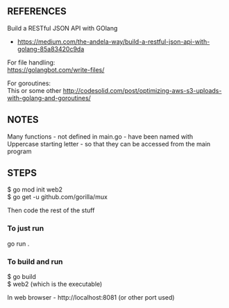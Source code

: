 ## REFERENCES
Build a RESTful JSON API with GOlang  
- https://medium.com/the-andela-way/build-a-restful-json-api-with-golang-85a83420c9da  

For file handling:  
https://golangbot.com/write-files/  

For goroutines:  
This or some other http://codesolid.com/post/optimizing-aws-s3-uploads-with-golang-and-goroutines/   

## NOTES  
Many functions - not defined in main.go - have been named with Uppercase starting letter - so that they can be accessed from the main program    

## STEPS
$ go mod init web2  
$ go get -u github.com/gorilla/mux  

Then code the rest of the stuff  

### To just run 
go run .

### To build and run
$ go build  
$ web2 (which is the executable)  

In web browser - http://localhost:8081 (or other port used)  
